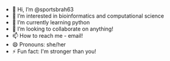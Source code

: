 - 👋 Hi, I’m @sportsbrah63
- 👀 I’m interested in bioinformatics and computational science
- 🌱 I’m currently learning python
- 💞️ I’m looking to collaborate on anything!
- 📫 How to reach me  - email!
- 😄 Pronouns: she/her
- ⚡ Fun fact: I'm stronger than you!

<!---
sportsbrah63/sportsbrah63 is a ✨ special ✨ repository because its `README.md` (this file) appears on your GitHub profile.
You can click the Preview link to take a look at your changes.
--->
